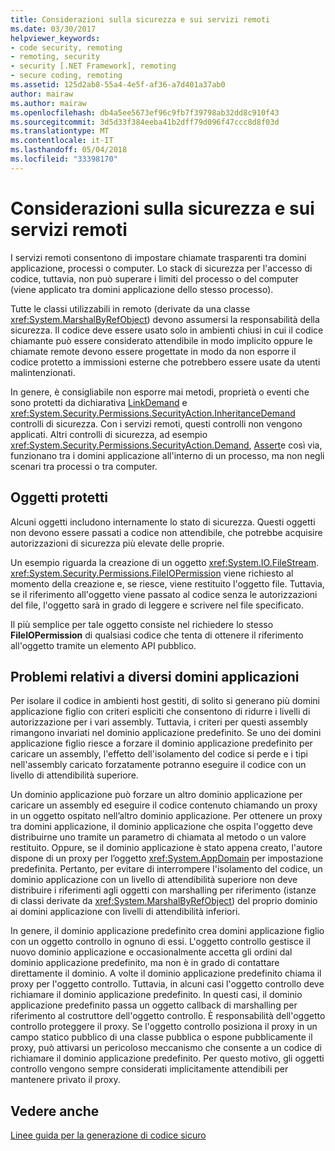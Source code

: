 ```yaml
---
title: Considerazioni sulla sicurezza e sui servizi remoti
ms.date: 03/30/2017
helpviewer_keywords:
- code security, remoting
- remoting, security
- security [.NET Framework], remoting
- secure coding, remoting
ms.assetid: 125d2ab8-55a4-4e5f-af36-a7d401a37ab0
author: mairaw
ms.author: mairaw
ms.openlocfilehash: db4a5ee5673ef96c9fb7f39798ab32dd8c910f43
ms.sourcegitcommit: 3d5d33f384eeba41b2dff79d096f47ccc8d8f03d
ms.translationtype: MT
ms.contentlocale: it-IT
ms.lasthandoff: 05/04/2018
ms.locfileid: "33398170"
---
```

# <a name="security-and-remoting-considerations"></a>Considerazioni sulla sicurezza e sui servizi remoti
I servizi remoti consentono di impostare chiamate trasparenti tra domini applicazione, processi o computer. Lo stack di sicurezza per l'accesso di codice, tuttavia, non può superare i limiti del processo o del computer (viene applicato tra domini applicazione dello stesso processo).  
  
 Tutte le classi utilizzabili in remoto (derivate da una classe <xref:System.MarshalByRefObject>) devono assumersi la responsabilità della sicurezza. Il codice deve essere usato solo in ambienti chiusi in cui il codice chiamante può essere considerato attendibile in modo implicito oppure le chiamate remote devono essere progettate in modo da non esporre il codice protetto a immissioni esterne che potrebbero essere usate da utenti malintenzionati.  
  
 In genere, è consigliabile non esporre mai metodi, proprietà o eventi che sono protetti da dichiarativa [LinkDemand](../../../docs/framework/misc/link-demands.md) e <xref:System.Security.Permissions.SecurityAction.InheritanceDemand> controlli di sicurezza. Con i servizi remoti, questi controlli non vengono applicati. Altri controlli di sicurezza, ad esempio <xref:System.Security.Permissions.SecurityAction.Demand>, [Assert](../../../docs/framework/misc/using-the-assert-method.md)e così via, funzionano tra i domini applicazione all'interno di un processo, ma non negli scenari tra processi o tra computer.  
  
## <a name="protected-objects"></a>Oggetti protetti  
 Alcuni oggetti includono internamente lo stato di sicurezza. Questi oggetti non devono essere passati a codice non attendibile, che potrebbe acquisire autorizzazioni di sicurezza più elevate delle proprie.  
  
 Un esempio riguarda la creazione di un oggetto <xref:System.IO.FileStream>. <xref:System.Security.Permissions.FileIOPermission> viene richiesto al momento della creazione e, se riesce, viene restituito l'oggetto file. Tuttavia, se il riferimento all'oggetto viene passato al codice senza le autorizzazioni del file, l'oggetto sarà in grado di leggere e scrivere nel file specificato.  
  
 Il più semplice per tale oggetto consiste nel richiedere lo stesso **FileIOPermission** di qualsiasi codice che tenta di ottenere il riferimento all'oggetto tramite un elemento API pubblico.  
  
## <a name="application-domain-crossing-issues"></a>Problemi relativi a diversi domini applicazioni  
 Per isolare il codice in ambienti host gestiti, di solito si generano più domini applicazione figlio con criteri espliciti che consentono di ridurre i livelli di autorizzazione per i vari assembly. Tuttavia, i criteri per questi assembly rimangono invariati nel dominio applicazione predefinito. Se uno dei domini applicazione figlio riesce a forzare il dominio applicazione predefinito per caricare un assembly, l'effetto dell'isolamento del codice si perde e i tipi nell'assembly caricato forzatamente potranno eseguire il codice con un livello di attendibilità superiore.  
  
 Un dominio applicazione può forzare un altro dominio applicazione per caricare un assembly ed eseguire il codice contenuto chiamando un proxy in un oggetto ospitato nell’altro dominio applicazione. Per ottenere un proxy tra domini applicazione, il dominio applicazione che ospita l'oggetto deve distribuirne uno tramite un parametro di chiamata al metodo o un valore restituito. Oppure, se il dominio applicazione è stato appena creato, l'autore dispone di un proxy per l’oggetto <xref:System.AppDomain> per impostazione predefinita. Pertanto, per evitare di interrompere l'isolamento del codice, un dominio applicazione con un livello di attendibilità superiore non deve distribuire i riferimenti agli oggetti con marshalling per riferimento (istanze di classi derivate da <xref:System.MarshalByRefObject>) del proprio dominio ai domini applicazione con livelli di attendibilità inferiori.  
  
 In genere, il dominio applicazione predefinito crea domini applicazione figlio con un oggetto controllo in ognuno di essi. L'oggetto controllo gestisce il nuovo dominio applicazione e occasionalmente accetta gli ordini dal dominio applicazione predefinito, ma non è in grado di contattare direttamente il dominio. A volte il dominio applicazione predefinito chiama il proxy per l'oggetto controllo. Tuttavia, in alcuni casi l'oggetto controllo deve richiamare il dominio applicazione predefinito. In questi casi, il dominio applicazione predefinito passa un oggetto callback di marshalling per riferimento al costruttore dell'oggetto controllo. È responsabilità dell'oggetto controllo proteggere il proxy. Se l'oggetto controllo posiziona il proxy in un campo statico pubblico di una classe pubblica o espone pubblicamente il proxy, può attivarsi un pericoloso meccanismo che consente a un codice di richiamare il dominio applicazione predefinito. Per questo motivo, gli oggetti controllo vengono sempre considerati implicitamente attendibili per mantenere privato il proxy.  
  
## <a name="see-also"></a>Vedere anche  
 [Linee guida per la generazione di codice sicuro](../../../docs/standard/security/secure-coding-guidelines.md)
